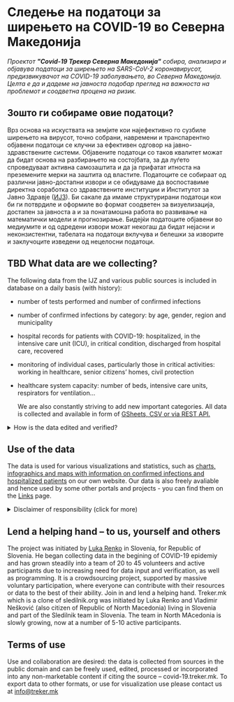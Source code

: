 # Следење на податоци за ширењето на COVID-19 во Северна Македонија 

*Проектот  **"Covid-19 Трекер Северна Македонија"** собира, анализира и објавува податоци за ширењето на SARS-CoV-2 коронавирусот, предизвикувачот на COVID-19 заболувањето, во Северна Македонија. Целта е да и дадеме на јавноста подобар преглед на важноста на проблемот и соодветна процена на ризик.*

## Зошто ги собираме овие податоци?

Врз основа на искуствата на земјите кои најефективно го сузбиле ширењето на вирусот, точно собрани, навремени и транспарентно објавени податоци се клучни за ефективен одговор на јавно-здравствените системи. Објавените податоци со таков квалитет можат да бидат основа на разбирањето на состојбата, за да луѓето спроведуваат активна самозаштита и да ја прифатат итноста на преземените мерки на заштита од властите. Податоците се собираат од различни јавно-достапни извори и се обидуваме да воспоставиме директна соработка со здравствените институции и Институтот за Јавно Здравје  ([ИЈЗ](https://www.iph.mk)). Би сакале да имаме структурирани податоци кои би ги потврдиле и оформиле во формат соодветен за визуелизација, достапен за јавноста а и за понатамошна работа во развивање на математички модели и прогнозирање. Бидејќи податоците објавени во медиумите и од одредени извори можат некогаш да бидат нејасни и неконзистентни, табелата на податоци вклучува и белешки за изворите и заклучоците изведени од нецелосни податоци.

## TBD What data are we collecting?

The following data from the IJZ and various public sources is included in database on a daily basis (with history):

-   number of tests performed and number of confirmed infections
    
-   number of confirmed infections by category: by age, gender, region and municipality
    
-   hospital records for patients with COVID-19: hospitalized, in the intensive care unit (ICU), in critical condition, discharged from hospital care, recovered
    
-   monitoring of individual cases, particularly those in critical activities: working in healthcare, senior citizens’ homes, civil protection
    
-   healthcare system capacity: number of beds, intensive care units, respirators for ventilation...
    
    We are also constantly striving to add new important categories.
    All data is collected and available in form of [GSheets, CSV or via REST API.](/en/datasources)
    

<details>
  <summary>How is the data edited and verified?</summary>

The database is updated with the IJZ data (by category). The data by region and age is sometimes updated subsequently and cross-checked as the data may change as a result of epidemiological research.

TBD Municipalities are tracked in [TBD the Places table](https://docs.google.com/spreadsheets/.
Updating the hospital care data – the Patients table process:

-   All hospital announcements for COVID-19 are monitored (TBD) – around TBD oClock.
    
-   The number of hospitalizations monitored: all departments, hospitalizations in intensive care units, and patients in critical condition.
    
-   Transitions (admissions/discharges) between individual conditions are also recorded (when detectable from the data).
    
-   Where the transition data (admission/discharge) is incomplete, the values are determined by means of deduction (using a formula).
    
-   All sources and deductions are recorded as comments in individual cells (possibility of verification).
    
-   The data is compared with the summary data on hospitalized patients and patients in intensive care published daily by the TBD at TBD pm.
    

</details>

## Use of the data

The data is used for various visualizations and statistics, such as [charts, infographics and maps with information on confirmed infections and hospitalized patients](/en/stats) on our own website. 
Our data is also freely avaliable and hence used by some other portals and projects - you can find them on the [Links](/en/links) page.

<details>
  <summary>Disclaimer of responsibility (click for more)</summary>

**Please note: The information published on our site, including links to models and other sites to which we are not directly connected, is prepared with the utmost care, using available sources of data, knowledge, methodologies and technologies, in accordance with scientific standards. We believe that the visualizations and models can help explain the various factors behind the spread of the virus, including the impact of the safety measures taken and of possible future measures. Through this, we wish to emphasize that we all play an important role in this pandemic. Nonetheless, we cannot fully guarantee the accuracy, completeness or usefulness of the information on these sites, and we explicitly disclaim any responsibility for further interpretations and simulations which cite our visualizations as a source.*

</details>

## Lend a helping hand – to us, yourself and others

The project was initiated by [Luka Renko](https://twitter.com/LukaRenko) in Slovenia, for Republic of Slovenia. He began collecting data in the begining of COVID-19 epidemiy and has grown steadily into a team of 20 to 45 volunteers and active participants due to increasing need for data input and verification, as well as programming. It is a crowdsourcing project, supported by massive voluntary participation, where everyone can contribute with their resources or data to the best of their ability. Join in and lend a helping hand. Treker.mk which is a clone of sledilnik.org was initiated by Luka Renko and Vladimir Nešković (also citizen of Republic of North Macedonia) living in Slovenia and part of the Sledilnik team in Slovenia. 
The team in North MAcedonia is slowly growing, now at a number of 5-10 active participants.

## Terms of use

Use and collaboration are desired: the data is collected from sources in the public domain and can be freely used, edited, processed or incorporated into any non-marketable content if citing the source – covid-19.treker.mk.
To export data to other formats, or use for visualization use please contact us at info@treker.mk

